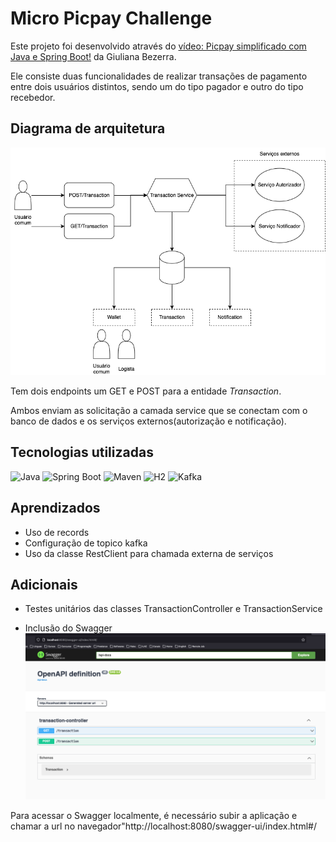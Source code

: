 # Micro Picpay Challenge

Este projeto foi desenvolvido através do [vídeo: Picpay simplificado com Java e Spring Boot!](https://www.youtube.com/watch?v=YcuscoiIN14) da Giuliana Bezerra. 

Ele consiste duas funcionalidades de realizar transações de pagamento entre dois usuários distintos, sendo um do tipo pagador e outro do tipo recebedor.

## Diagrama de arquitetura 
 ![Diagrama](Doc/Diagram.png)

 Tem dois endpoints um GET e POST para a entidade *Transaction*.

 Ambos enviam as solicitação a camada service que se conectam com o banco de dados e os serviços externos(autorização e notificação).

 ## Tecnologias utilizadas
<p>
     <a>
        <img alt="Java" src="https://img.shields.io/badge/Java-v17-blue.svg" />
    </a>
    <a>
        <img alt="Spring Boot" src="https://img.shields.io/badge/Spring%20Boot-v3.2.4-brightgreen.svg" />
    </a>
    <a>
        <img alt="Maven" src="https://img.shields.io/badge/Maven-v4.0-lightgreen.svg" />
    </a>
    <a >
        <img alt="H2" src="https://img.shields.io/badge/H2-v2.2.224-darkblue.svg" />
    </a>
    <a >
        <img alt="Kafka" src="https://img.shields.io/badge/Kafka-v3.6.1-red.svg">
    </a>
</p>


## Aprendizados
* Uso de records
* Configuração de topico kafka
* Uso da classe RestClient para chamada externa de serviços

## Adicionais
* Testes unitários das classes TransactionController e TransactionService

* Inclusão do Swagger
![Swagger](Doc/Swagger.png)

Para acessar o Swagger localmente, é necessário subir a aplicação e chamar a url no navegador"http://localhost:8080/swagger-ui/index.html#/
